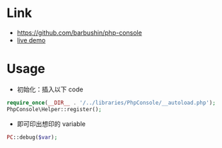 # Link
- https://github.com/barbushin/php-console
- [live demo](http://php-console.com/instance/examples/)

# Usage
- 初始化：插入以下 code
```php
require_once(__DIR__ . '/../libraries/PhpConsole/__autoload.php');
PhpConsole\Helper::register();
```

- 即可印出想印的 variable
```php
PC::debug($var);
```
